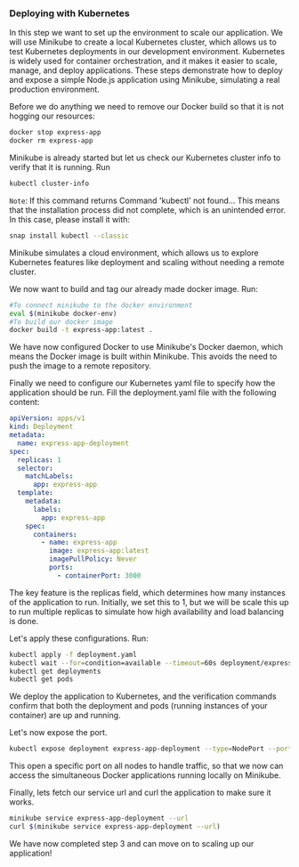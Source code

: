 ### Deploying with Kubernetes

In this step we want to set up the environment to scale our application. 
We will use Minikube to create a local Kubernetes cluster, which allows us to test Kubernetes deployments in our development environment. Kubernetes is widely used for container orchestration, and it makes it easier to scale, manage, and deploy applications. These steps demonstrate how to deploy and expose a simple Node.js application using Minikube, simulating a real production environment.

Before we do anything we need to remove our Docker build so that it is not hogging our resources:
```bash
docker stop express-app
docker rm express-app
```
Minikube is already started but let us check our Kubernetes cluster info to verify that it is running. Run
```bash
kubectl cluster-info
```

`Note`: If this command returns Command 'kubectl' not found... This means that the installation process did not complete, which is an unintended error. In this case, please install it with:

```bash
snap install kubectl --classic
````

Minikube simulates a cloud environment, which allows us to explore Kubernetes features like deployment and scaling without needing a remote cluster.

We now want to build and tag our already made docker image. Run:
```bash
#To connect minikube to the docker environment
eval $(minikube docker-env) 
#To build our docker image
docker build -t express-app:latest . 
```

We have now configured Docker to use Minikube's Docker daemon, which means the Docker image is built within Minikube. This avoids the need to push the image to a remote repository.

Finally we need to configure our Kubernetes yaml file to specify how the application should be run. Fill the deployment.yaml file with the following content:

```yaml
apiVersion: apps/v1
kind: Deployment
metadata:
  name: express-app-deployment
spec:
  replicas: 1
  selector:
    matchLabels:
      app: express-app
  template:
    metadata:
      labels:
        app: express-app
    spec:
      containers:
        - name: express-app
          image: express-app:latest
          imagePullPolicy: Never 
          ports:
            - containerPort: 3000
```

The key feature is the replicas field, which determines how many instances of the application to run. Initially, we set this to 1, but we will be scale this up to run multiple replicas to simulate how high availability and load balancing is done.

Let's apply these configurations.
Run:
````bash
kubectl apply -f deployment.yaml
kubectl wait --for=condition=available --timeout=60s deployment/express-app-deployment
kubectl get deployments
kubectl get pods
````
We deploy the application to Kubernetes, and the verification commands confirm that both the deployment and pods (running instances of your container) are up and running.

Let's now expose the port.
```bash
kubectl expose deployment express-app-deployment --type=NodePort --port=3000 --target-port=3000
```
This open a specific port on all nodes to handle traffic, so that we now can access the simultaneous Docker applications running locally on Minikube.

Finally, lets fetch our service url and curl the application to make sure it works.
```bash
minikube service express-app-deployment --url
curl $(minikube service express-app-deployment --url)
```

We have now completed step 3 and can move on to scaling up our application! 

